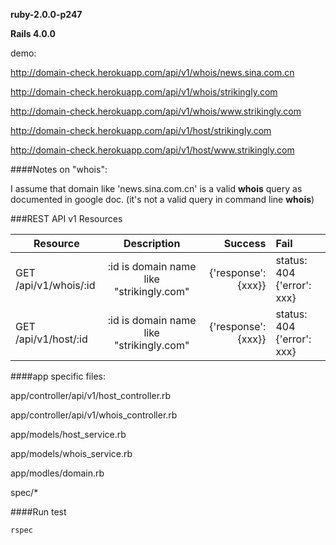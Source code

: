 **ruby-2.0.0-p247**


**Rails 4.0.0**


demo: 

http://domain-check.herokuapp.com/api/v1/whois/news.sina.com.cn

http://domain-check.herokuapp.com/api/v1/whois/strikingly.com

http://domain-check.herokuapp.com/api/v1/whois/www.strikingly.com

http://domain-check.herokuapp.com/api/v1/host/strikingly.com

http://domain-check.herokuapp.com/api/v1/host/www.strikingly.com

####Notes on "whois":

I assume that domain like 'news.sina.com.cn' is a valid **whois** query as documented in google doc. (it's not a valid query in command line **whois**)


###REST API v1 Resources


| Resource       | Description | Success | Fail |
| ------------- |:-------------:| -------:|:-----|
| GET /api/v1/whois/:id      | :id is domain name like "strikingly.com"| {'response': {xxx}}| status: 404 {'error': xxx}|
| GET /api/v1/host/:id       | :id is domain name like "strikingly.com" | {'response': {xxx}} | status: 404 {'error': xxx}|



####app specific files:

app/controller/api/v1/host_controller.rb

app/controller/api/v1/whois_controller.rb

app/models/host_service.rb

app/models/whois_service.rb

app/modles/domain.rb

spec/*

####Run test

`rspec`